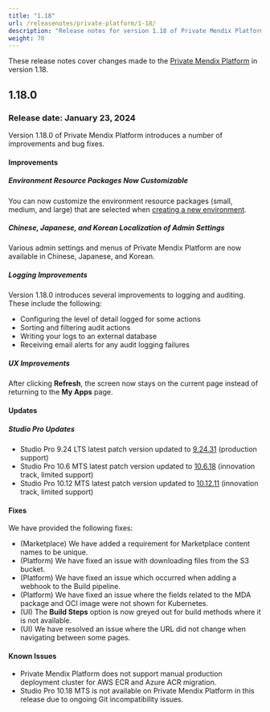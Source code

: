 ```yaml
---
title: "1.18"
url: /releasenotes/private-platform/1-18/
description: "Release notes for version 1.18 of Private Mendix Platform"
weight: 70
---
```


These release notes cover changes made to the [Private Mendix Platform](/private-mendix-platform/) in version 1.18.

## 1.18.0

### Release date: January 23, 2024

Version 1.18.0 of Private Mendix Platform introduces a number of improvements and bug fixes.

#### Improvements

##### Environment Resource Packages Now Customizable

You can now customize the environment resource packages (small, medium, and large) that are selected when [creating a new environment](/developerportal/deploy/private-cloud-deploy/#create-environment).

##### Chinese, Japanese, and Korean Localization of Admin Settings

Various admin settings and menus of Private Mendix Platform are now available in Chinese, Japanese, and Korean.

##### Logging Improvements

Version 1.18.0 introduces several improvements to logging and auditing. These include the following:

* Configuring the level of detail logged for some actions
* Sorting and filtering audit actions
* Writing your logs to an external database
* Receiving email alerts for any audit logging failures

##### UX Improvements

After clicking **Refresh**, the screen now stays on the current page instead of returning to the **My Apps** page.

#### Updates

##### Studio Pro Updates

* Studio Pro 9.24 LTS latest patch version updated to [9.24.31](/releasenotes/studio-pro/9.24/#92431) (production support)
* Studio Pro 10.6 MTS latest patch version updated to [10.6.18](/releasenotes/studio-pro/10.6/#10618) (innovation track, limited support)
* Studio Pro 10.12 MTS latest patch version updated to [10.12.11](/releasenotes/studio-pro/10.12/#101211) (innovation track, limited support)

#### Fixes

We have provided the following fixes:

* (Marketplace) We have added a requirement for Marketplace content names to be unique.
* (Platform) We have fixed an issue with downloading files from the S3 bucket.
* (Platform) We have fixed an issue which occurred when adding a webhook to the Build pipeline.
* (Platform) We have fixed an issue where the fields related to the MDA package and OCI image were not shown for Kubernetes.
* (UI) The **Build Steps** option is now greyed out for build methods where it is not available.
* (UI) We have resolved an issue where the URL did not change when navigating between some pages.

#### Known Issues

* Private Mendix Platform does not support manual production deployment cluster for AWS ECR and Azure ACR migration.
* Studio Pro 10.18 MTS is not available on Private Mendix Platform in this release due to ongoing Git incompatibility issues.